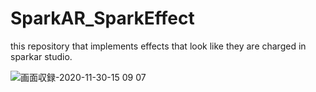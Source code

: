 # SparkAR_SparkEffect


this repository that implements effects that look like they are charged in sparkar studio.

![画面収録-2020-11-30-15 09 07](https://user-images.githubusercontent.com/65954422/100575490-8d25ce80-331f-11eb-86b8-6b6082a778d6.gif)

